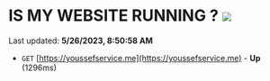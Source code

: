 # IS MY WEBSITE RUNNING ? [![](https://img.shields.io/static/v1?label=Sponsor&message=%E2%9D%A4&logo=GitHub&color=%23fe8e86)](https://github.com/sponsors/<username>)

Last updated: **5/26/2023, 8:50:58 AM**

- `GET` [https://youssefservice.me](https://youssefservice.me) - **Up** (1296ms)
